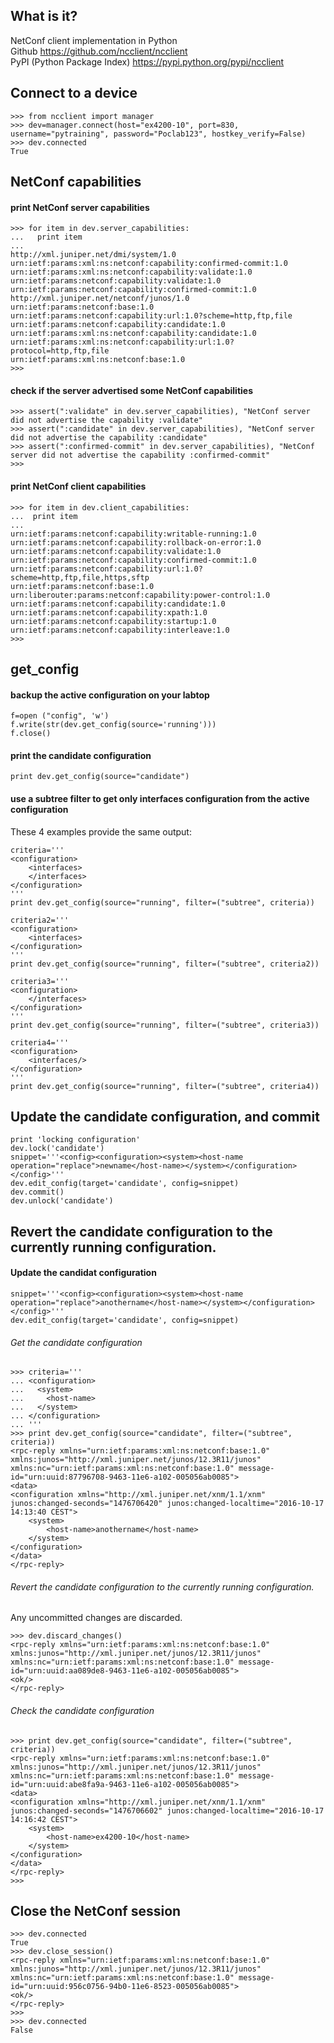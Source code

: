 ## What is it? 
NetConf client implementation in Python  
Github https://github.com/ncclient/ncclient    
PyPI (Python Package Index) https://pypi.python.org/pypi/ncclient  

## Connect to a device
```
>>> from ncclient import manager
>>> dev=manager.connect(host="ex4200-10", port=830, username="pytraining", password="Poclab123", hostkey_verify=False)
>>> dev.connected
True
```

## NetConf capabilities

#### print NetConf server capabilities 
```
>>> for item in dev.server_capabilities:
...   print item
...
http://xml.juniper.net/dmi/system/1.0
urn:ietf:params:xml:ns:netconf:capability:confirmed-commit:1.0
urn:ietf:params:xml:ns:netconf:capability:validate:1.0
urn:ietf:params:netconf:capability:validate:1.0
urn:ietf:params:netconf:capability:confirmed-commit:1.0
http://xml.juniper.net/netconf/junos/1.0
urn:ietf:params:netconf:base:1.0
urn:ietf:params:netconf:capability:url:1.0?scheme=http,ftp,file
urn:ietf:params:netconf:capability:candidate:1.0
urn:ietf:params:xml:ns:netconf:capability:candidate:1.0
urn:ietf:params:xml:ns:netconf:capability:url:1.0?protocol=http,ftp,file
urn:ietf:params:xml:ns:netconf:base:1.0
>>>
```
#### check if the server advertised some NetConf capabilities
```
>>> assert(":validate" in dev.server_capabilities), "NetConf server did not advertise the capability :validate"
>>> assert(":candidate" in dev.server_capabilities), "NetConf server did not advertise the capability :candidate"
>>> assert(":confirmed-commit" in dev.server_capabilities), "NetConf server did not advertise the capability :confirmed-commit"
>>>
```

#### print NetConf client capabilities 
```
>>> for item in dev.client_capabilities:
...  print item
...
urn:ietf:params:netconf:capability:writable-running:1.0
urn:ietf:params:netconf:capability:rollback-on-error:1.0
urn:ietf:params:netconf:capability:validate:1.0
urn:ietf:params:netconf:capability:confirmed-commit:1.0
urn:ietf:params:netconf:capability:url:1.0?scheme=http,ftp,file,https,sftp
urn:ietf:params:netconf:base:1.0
urn:liberouter:params:netconf:capability:power-control:1.0
urn:ietf:params:netconf:capability:candidate:1.0
urn:ietf:params:netconf:capability:xpath:1.0
urn:ietf:params:netconf:capability:startup:1.0
urn:ietf:params:netconf:capability:interleave:1.0
>>>
```

## get_config 

#### backup the active configuration on your labtop
```
f=open ("config", 'w')
f.write(str(dev.get_config(source='running')))
f.close()
```

#### print the candidate configuration
```
print dev.get_config(source="candidate")
```

#### use a subtree filter to get only interfaces configuration from the active configuration
These 4 examples provide the same output:  
```
criteria='''
<configuration>
	<interfaces>
	</interfaces>
</configuration>
'''
print dev.get_config(source="running", filter=("subtree", criteria))
```
```
criteria2='''
<configuration>
	<interfaces>
</configuration>
'''
print dev.get_config(source="running", filter=("subtree", criteria2))
```
```
criteria3='''
<configuration>
	</interfaces>
</configuration>
'''
print dev.get_config(source="running", filter=("subtree", criteria3))
```
```
criteria4='''
<configuration>
	<interfaces/>
</configuration>
'''
print dev.get_config(source="running", filter=("subtree", criteria4))
```

## Update the candidate configuration, and commit
```
print 'locking configuration'
dev.lock('candidate')
snippet='''<config><configuration><system><host-name operation="replace">newname</host-name></system></configuration></config>'''
dev.edit_config(target='candidate', config=snippet)
dev.commit()
dev.unlock('candidate')
```

## Revert the candidate configuration to the currently running configuration.

#### Update the candidat configuration 
```
snippet='''<config><configuration><system><host-name operation="replace">anothername</host-name></system></configuration></config>'''
dev.edit_config(target='candidate', config=snippet)
```

###### Get the candidate configuration  
```
>>> criteria='''
... <configuration>
...   <system>
...     <host-name>
...   </system>
... </configuration>
... '''
>>> print dev.get_config(source="candidate", filter=("subtree", criteria))
<rpc-reply xmlns="urn:ietf:params:xml:ns:netconf:base:1.0" xmlns:junos="http://xml.juniper.net/junos/12.3R11/junos" xmlns:nc="urn:ietf:params:xml:ns:netconf:base:1.0" message-id="urn:uuid:87796708-9463-11e6-a102-005056ab0085">
<data>
<configuration xmlns="http://xml.juniper.net/xnm/1.1/xnm" junos:changed-seconds="1476706420" junos:changed-localtime="2016-10-17 14:13:40 CEST">
    <system>
        <host-name>anothername</host-name>
    </system>
</configuration>
</data>
</rpc-reply>
```

###### Revert the candidate configuration to the currently running configuration.
Any uncommitted changes are discarded.
```
>>> dev.discard_changes()
<rpc-reply xmlns="urn:ietf:params:xml:ns:netconf:base:1.0" xmlns:junos="http://xml.juniper.net/junos/12.3R11/junos" xmlns:nc="urn:ietf:params:xml:ns:netconf:base:1.0" message-id="urn:uuid:aa089de8-9463-11e6-a102-005056ab0085">
<ok/>
</rpc-reply>
```
###### Check the candidate configuration 
```
>>> print dev.get_config(source="candidate", filter=("subtree", criteria))
<rpc-reply xmlns="urn:ietf:params:xml:ns:netconf:base:1.0" xmlns:junos="http://xml.juniper.net/junos/12.3R11/junos" xmlns:nc="urn:ietf:params:xml:ns:netconf:base:1.0" message-id="urn:uuid:abe8fa9a-9463-11e6-a102-005056ab0085">
<data>
<configuration xmlns="http://xml.juniper.net/xnm/1.1/xnm" junos:changed-seconds="1476706602" junos:changed-localtime="2016-10-17 14:16:42 CEST">
    <system>
        <host-name>ex4200-10</host-name>
    </system>
</configuration>
</data>
</rpc-reply>
>>>
```

## Close the NetConf session

```
>>> dev.connected
True
>>> dev.close_session()
<rpc-reply xmlns="urn:ietf:params:xml:ns:netconf:base:1.0" xmlns:junos="http://xml.juniper.net/junos/12.3R11/junos" xmlns:nc="urn:ietf:params:xml:ns:netconf:base:1.0" message-id="urn:uuid:956c0756-94b0-11e6-8523-005056ab0085">
<ok/>
</rpc-reply>
>>>
>>> dev.connected
False
```







